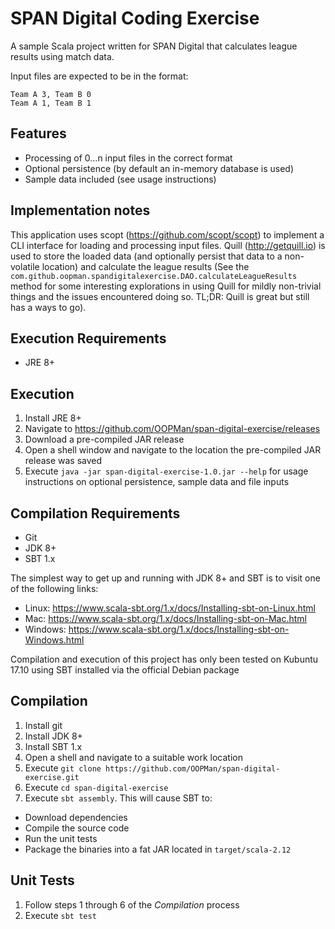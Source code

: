 SPAN Digital Coding Exercise
============================
A sample Scala project written for SPAN Digital that calculates league
results using match data.

Input files are expected to be in the format:
```
Team A 3, Team B 0
Team A 1, Team B 1
```


Features
--------
* Processing of 0...n input files in the correct format
* Optional persistence (by default an in-memory database is used)
* Sample data included (see usage instructions)


Implementation notes
--------------------
This application uses scopt (https://github.com/scopt/scopt) to implement
a CLI interface for loading and processing input files. Quill (http://getquill.io)
is used to store the loaded data (and optionally persist that data to
a non-volatile location) and calculate the league results (See the
`com.github.oopman.spandigitalexercise.DAO.calculateLeagueResults` method
for some interesting explorations in using Quill for mildly non-trivial
things and the issues encountered doing so. TL;DR: Quill is great but
still has a ways to go).


Execution Requirements
----------------------
* JRE 8+


Execution
---------
1. Install JRE 8+
2. Navigate to https://github.com/OOPMan/span-digital-exercise/releases
3. Download a pre-compiled JAR release
4. Open a shell window and navigate to the location the pre-compiled JAR release was saved
5. Execute `java -jar span-digital-exercise-1.0.jar --help` for usage instructions
   on optional persistence, sample data and file inputs


Compilation Requirements
------------------------
* Git
* JDK 8+
* SBT 1.x

The simplest way to get up and running with JDK 8+ and SBT is to
visit one of the following links:

* Linux: https://www.scala-sbt.org/1.x/docs/Installing-sbt-on-Linux.html
* Mac: https://www.scala-sbt.org/1.x/docs/Installing-sbt-on-Mac.html
* Windows: https://www.scala-sbt.org/1.x/docs/Installing-sbt-on-Windows.html

Compilation and execution of this project has only been tested
on Kubuntu 17.10 using SBT installed via the official Debian package


Compilation
-----------
1. Install git
2. Install JDK 8+
3. Install SBT 1.x
4. Open a shell and navigate to a suitable work location
5. Execute `git clone https://github.com/OOPMan/span-digital-exercise.git`
6. Execute `cd span-digital-exercise`
7. Execute `sbt assembly`. This will cause SBT to:
  - Download dependencies
  - Compile the source code
  - Run the unit tests
  - Package the binaries into a fat JAR located in `target/scala-2.12`


Unit Tests
----------
1. Follow steps 1 through 6 of the *Compilation* process
2. Execute `sbt test`
